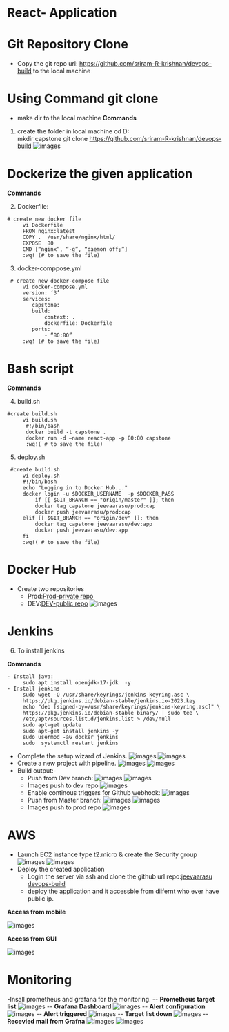 # React- Application
# Git Repository Clone
- Copy the git repo url: https://github.com/sriram-R-krishnan/devops-build to the local machine
# Using Command git clone
- make dir to the local machine
**Commands**
1. create the folder in local machine
      cd D:\
      mkdir capstone
      git clone https://github.com/sriram-R-krishnan/devops-build
      ![images](https://github.com/JeevaArasu/devops_build/blob/dev/images/Screenshot%202024-04-07%20231057.png)

# Dockerize the given application
**Commands** 

2. Dockerfile:
```
# create new docker file
  	 vi Dockerfile
   	 FROM nginx:latest
  	 COPY .  /usr/share/nginx/html/
  	 EXPOSE  80
  	 CMD [“nginx”, “-g”, “daemon off;”]
	 :wq! (# to save the file)
``` 
3. docker-comppose.yml
```
 # create new docker-compose file
   	 vi docker-compose.yml
	 version: ‘3’
	 services:
	 	capstone: 
		build: 
			context: .
			dockerfile: Dockerfile
		ports:
		    - “80:80”
	 :wq! (# to save the file)
```
# Bash script
**Commands** 

4. build.sh
 ```
 #create build.sh
	  vi build.sh
	   #!/bin/bash
	   docker build -t capstone .
	   docker run -d –name react-app -p 80:80 capstone
	   :wq!( # to save the file)
```
5. deploy.sh
```
 #create build.sh
	 vi deploy.sh
	 #!/bin/bash
  	 echo "Logging in to Docker Hub..."
  	 docker login -u $DOCKER_USERNAME  -p $DOCKER_PASS
    	 if [[ $GIT_BRANCH == "origin/master" ]]; then
    	 docker tag capstone jeevaarasu/prod:cap
    	 docker push jeevaarasu/prod:cap
  	 elif [[ $GIT_BRANCH == "origin/dev" ]]; then
    	 docker tag capstone jeevaarasu/dev:app
    	 docker push jeevaarasu/dev:app
	 fi
	 :wq!( # to save the file)
```
# Docker Hub
- Create two repositories 
	- Prod:[Prod-private repo](https://hub.docker.com/repository/docker/jeevaarasu/prod/)
	- DEV:[DEV-public repo](https://hub.docker.com/repository/docker/jeevaarasu/dev/)
	  ![images](https://github.com/JeevaArasu/devops_build/blob/dev/images/Screenshot%202024-04-08%20213115.png)
# Jenkins
 6. To install jenkins
    
**Commands** 
```
- Install java:
	 sudo apt install openjdk-17-jdk  -y 
- Install jenkins
  	 sudo wget -O /usr/share/keyrings/jenkins-keyring.asc \
	 https://pkg.jenkins.io/debian-stable/jenkins.io-2023.key
  	 echo "deb [signed-by=/usr/share/keyrings/jenkins-keyring.asc]" \
  	 https://pkg.jenkins.io/debian-stable binary/ | sudo tee \
  	 /etc/apt/sources.list.d/jenkins.list > /dev/null
  	 sudo apt-get update
  	 sudo apt-get install jenkins -y
  	 sudo usermod -aG docker jenkins
  	 sudo  systemctl restart jenkins
```
- Complete the setup wizard of Jenkins.
  ![images](https://github.com/JeevaArasu/devops_build/blob/dev/images/Screenshot%202024-04-08%20224559.png)
  ![images](https://github.com/JeevaArasu/devops_build/blob/dev/images/Screenshot%202024-04-08%20224725.png)
- Create a new project with pipeline.
  ![images](https://github.com/JeevaArasu/devops_build/blob/dev/images/Screenshot%202024-04-08%20225000.png)
  ![images](https://github.com/JeevaArasu/devops_build/blob/dev/images/Screenshot%202024-04-08%20225042.png)
- Build output:-
  - Push from Dev branch:
  	   ![images](https://github.com/JeevaArasu/devops_build/blob/dev/images/Screenshot%202024-04-08%20233642.png)
  	   ![images](https://github.com/JeevaArasu/devops_build/blob/dev/images/Screenshot%202024-04-08%20233732.png)
  - Images push to dev repo
  	   ![images](https://github.com/JeevaArasu/devops_build/blob/dev/images/Screenshot%202024-04-08%20234425.png)
  - Enable continous triggers for Github webhook:
    	   ![images](https://github.com/JeevaArasu/devops_build/blob/dev/images/Screenshot%202024-04-08%20234113.png)
  - Push from Master branch:
	  ![images](https://github.com/JeevaArasu/devops_build/blob/dev/images/Screenshot%202024-04-08%20234304.png)
          ![images](https://github.com/JeevaArasu/devops_build/blob/dev/images/Screenshot%202024-04-08%20234335.png)
   - Images push to prod repo
   	  ![images](https://github.com/JeevaArasu/devops_build/blob/dev/images/Screenshot%202024-04-08%20234459.png)
       	
# AWS
- Launch EC2 instance type t2.micro & create the Security group
  ![images](https://github.com/JeevaArasu/devops_build/blob/master/images/Screenshot%202024-04-10%20080038.png)
  ![images](https://github.com/JeevaArasu/devops_build/blob/master/images/Screenshot%202024-04-10%20080105.png)
- Deploy the created application
  	- Login the server via ssh and clone the github url repo:[jeevaarasu devops-build](https://github.com/JeevaArasu/devops_build.git)
  	- deploy the application and it accessble from diifernt who ever have public ip.
  	   
**Access from mobile**

![images](https://github.com/JeevaArasu/devops_build/blob/dev/images/WhatsApp%20Image%202024-04-10%20at%2008.11.19_18bb47b7.jpg)

**Access from GUI**

![images](https://github.com/JeevaArasu/devops_build/blob/dev/images/Screenshot%202024-04-10%20104403.png)

# Monitoring
-Insall prometheus and grafana for the monitoring.
	-- **Prometheus target list**
![images](https://github.com/JeevaArasu/devops_build/blob/dev/images/Screenshot%202024-04-10%20095404.png)
	-- **Grafana Dashboard**
![images](https://github.com/JeevaArasu/devops_build/blob/dev/images/Screenshot%202024-04-10%20100844.png)
	-- **Alert configuration**
![images](https://github.com/JeevaArasu/devops_build/blob/dev/images/Screenshot%202024-04-10%20101915.png)
	-- **Alert triggered**
 ![images](https://github.com/JeevaArasu/devops_build/blob/dev/images/Screenshot%202024-04-10%20102039.png)
 	-- **Target list down**
 ![images](https://github.com/JeevaArasu/devops_build/blob/dev/images/Screenshot%202024-04-10%20102110.png)
 	-- **Recevied mail from Grafna**
![images](https://github.com/JeevaArasu/devops_build/blob/dev/images/Screenshot%202024-04-10%20102446.png)
![images](https://github.com/JeevaArasu/devops_build/blob/dev/images/Screenshot%202024-04-10%20102249.png)


  
  

